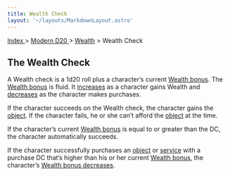 ```yaml
---
title: Wealth Check
layout: '~/layouts/MarkdownLayout.astro'
---
```


[ Index ](/) > [ Modern D20 ](/modern.d20.srd) > [Wealth](/modern.d20.srd/wealth) > Wealth Check

## The Wealth Check

A Wealth check is a 1d20 roll plus a character’s current [Wealth bonus](/modern.d20.srd/wealth/wealth.bonus). The [Wealth bonus](/modern.d20.srd/wealth/wealth.bonus) is fluid. It
[increases](/modern.d20.srd/wealth/regaining.wealth) as a character gains
Wealth and [decreases](/modern.d20.srd/wealth/losing.wealth) as the character
makes purchases.

If the character succeeds on the Wealth check, the character gains the
[object](/modern.d20.srd/equipment/index). If the character fails, he or she
can’t afford the [object](/modern.d20.srd/equipment/index) at the time.

If the character’s current [Wealth bonus](/modern.d20.srd/wealth/wealth.bonus)
is equal to or greater than the DC, the character automatically succeeds.

If the character successfully purchases an
[object](/modern.d20.srd/equipment/equipment.general) or
[service](/modern.d20.srd/equipment/services) with a purchase DC that’s higher
than his or her current [Wealth bonus](/modern.d20.srd/wealth/wealth.bonus),
the character’s [Wealth bonus decreases](/modern.d20.srd/wealth/losing.wealth).

